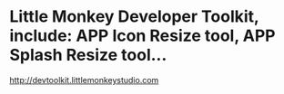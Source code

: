 # Little Monkey Developer Toolkit, include: APP Icon Resize tool, APP Splash Resize tool...
<http://devtoolkit.littlemonkeystudio.com>
